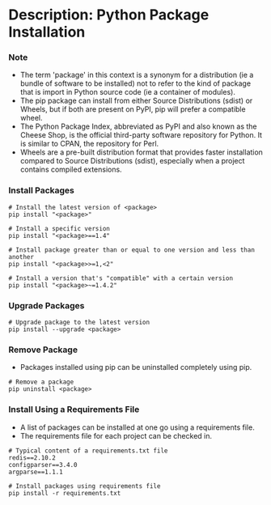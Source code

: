 # Description: Python Package Installation 

### Note
* The term 'package' in this context is a synonym for a distribution (ie a bundle of software to be installed) not to 
  refer to the kind of package that is import in Python source code (ie a container of modules).
* The pip package can install from either Source Distributions (sdist) or Wheels, but if both are present on PyPI, pip 
  will prefer a compatible wheel.
* The Python Package Index, abbreviated as PyPI and also known as the Cheese Shop, is the official third-party software 
  repository for Python. It is similar to CPAN, the repository for Perl.
* Wheels are a pre-built distribution format that provides faster installation compared to Source Distributions (sdist), 
  especially when a project contains compiled extensions.

### Install Packages
```
# Install the latest version of <package>
pip install "<package>"

# Install a specific version
pip install "<package>==1.4"

# Install package greater than or equal to one version and less than another
pip install "<package>>=1,<2"

# Install a version that's "compatible" with a certain version
pip install "<package>~=1.4.2"
```

### Upgrade Packages
```
# Upgrade package to the latest version
pip install --upgrade <package>
```

### Remove Package
* Packages installed using pip can be uninstalled completely using pip.
```
# Remove a package
pip uninstall <package>
```

### Install Using a Requirements File
* A list of packages can be installed at one go using a requirements file.
* The requirements file for each project can be checked in. 
```
# Typical content of a requirements.txt file
redis==2.10.2
configparser==3.4.0
argparse==1.1.1

# Install packages using requirements file
pip install -r requirements.txt
```
